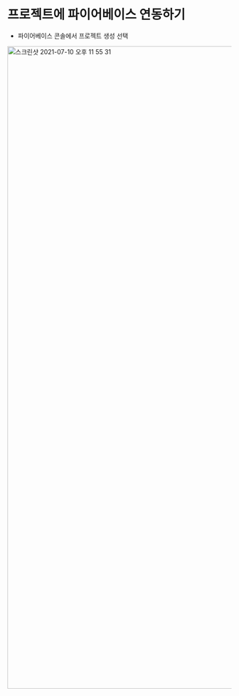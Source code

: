 # 프로젝트에 파이어베이스 연동하기

- 파이어베이스 콘솔에서 프로젝트 생성 선택

<img width="1440" alt="스크린샷 2021-07-10 오후 11 55 31" src="https://user-images.githubusercontent.com/58066704/125167248-91ca3380-e1da-11eb-9c11-5c89d31529cd.png">

